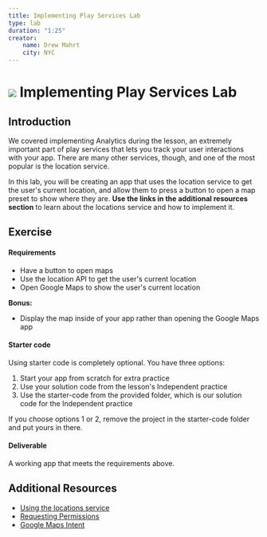 ```yaml
---
title: Implementing Play Services Lab
type: lab
duration: "1:25"
creator:
    name: Drew Mahrt
    city: NYC
---
```

# ![](https://ga-dash.s3.amazonaws.com/production/assets/logo-9f88ae6c9c3871690e33280fcf557f33.png) Implementing Play Services Lab

## Introduction


We covered implementing Analytics during the lesson, an extremely important part of play services that lets you track your user interactions with your app. There are many other services, though, and one of the most popular is the location service.

In this lab, you will be creating an app that uses the location service to get the user's current location, and allow them to press a button to open a map preset to show where they are. **Use the links in the additional resources section** to learn about the locations service and how to implement it.

## Exercise

#### Requirements

- Have a button to open maps
- Use the location API to get the user's current location
- Open Google Maps to show the user's current location

**Bonus:**
- Display the map inside of your app rather than opening the Google Maps app

#### Starter code

Using starter code is completely optional. You have three options:

1. Start your app from scratch for extra practice
2. Use your solution code from the lesson's Independent practice
3. Use the starter-code from the provided folder, which is our solution code for the Independent practice

If you choose options 1 or 2, remove the project in the starter-code folder and put yours in there.

#### Deliverable

A working app that meets the requirements above.

## Additional Resources

- [Using the locations service](http://developer.android.com/training/location/retrieve-current.html)
- [Requesting Permissions](http://developer.android.com/training/permissions/requesting.html)
- [Google Maps Intent](https://developers.google.com/maps/documentation/android-api/intents)
